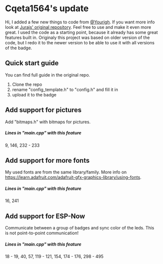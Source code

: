 # Cqeta1564's update
Hi, I added a few new things to code from [@Yourigh](https://github.com/Yourigh). If you want more info look at [Jurajs' original repository](https://github.com/Yourigh/maker_badge_fw). Feel free to use and make it even more great.
I used the code as a starting point, because it already has some great features built in. Originaly this project was based on older version of the code, but I redo it to the newer version to be able to use it with all versions of the badge. 
## Quick start guide
You can find full guide in the original repo. 
1. Clone the repo
2. rename "config_template.h" to "config.h" and fill it in
3. upload it to the badge

## Add support for pictures
Add "bitmaps.h" with bitmaps for pictures.
##### Lines in "main.cpp" with this feature
9, 146, 232 - 233

## Add support for more fonts
My used fonts are from the same library/family. More info on https://learn.adafruit.com/adafruit-gfx-graphics-library/using-fonts.
##### Lines in "main.cpp" with this feature
16, 241

## Add support for ESP-Now
Communicate between a group of badges and sync color of the leds. This is not point-to-point communication!
##### Lines in "main.cpp" with this feature
18 - 19, 40, 57, 119 - 121, 154, 174 - 176, 298 - 495
